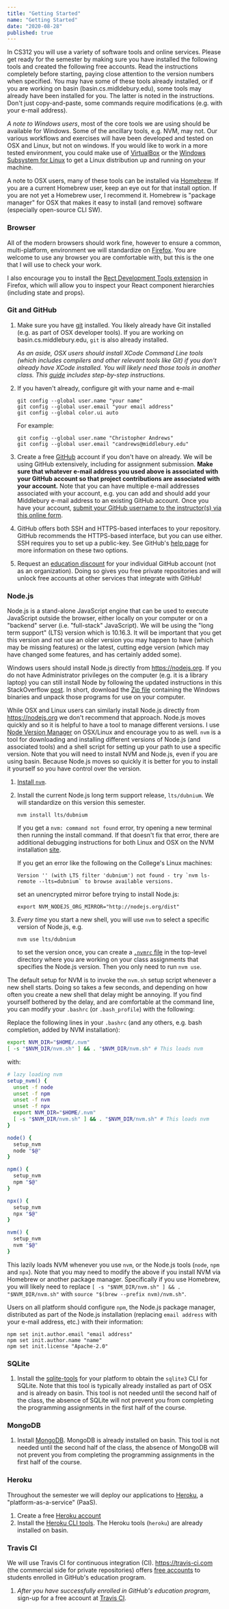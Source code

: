 ```yaml
---
title: "Getting Started"
name: "Getting Started"
date: "2020-08-28"
published: true
---
```


In CS312 you will use a variety of software tools and online services. Please
get ready for the semester by making sure you have installed the following
tools and created the following free accounts. Read the instructions completely
before starting, paying close attention to the version numbers when specified.
You may have some of these tools already installed, or if you are working on
basin (basin.cs.midldebury.edu), some tools may already
have been installed for you. The latter is noted in the instructions. Don't
just copy-and-paste, some commands require modifications (e.g. with your e-mail
address).

_A note to Windows users_, most of the core tools we are using should be
available for Windows. Some of the ancillary tools, e.g. NVM, may not. Our
various workflows and exercises will have been developed and tested on OSX and
Linux, but not on windows. If you would like to work in a more tested environment, you could make use of [VirtualBox](http://www.cs.middlebury.edu/~pjohnson/guides/linux/) or the [Windows Subsystem for Linux](https://docs.microsoft.com/en-us/windows/wsl/install-win10) to get a Linux distribution up and running on your machine.

A note to OSX users, many of these tools can be installed via
[Homebrew](https://brew.sh). If you are a current Homebrew user, keep an eye
out for that install option. If you are not yet a Homebrew user, I recommend
it. Homebrew is "package manager" for OSX that makes it easy to install (and
remove) software (especially open-source CLI SW).

### Browser

All of the modern browsers should work fine, however to ensure a common,
multi-platform, environment we will standardize on [Firefox](https://www.mozilla.org/en-US/firefox/). You are welcome to use any browser you are comfortable with, but this is the one that I will use to check your work.

I also encourage you to install the [Rect Development Tools extension](https://addons.mozilla.org/en-US/firefox/addon/react-devtools/) in Firefox, which will allow you to inspect your React component hierarchies (including state and props).

### Git and GitHub

1. Make sure you have [git](https://git-scm.com/downloads) installed. You likely already have Git installed (e.g. as part of OSX developer tools). If you are working on basin.cs.middlebury.edu, `git` is also already installed.

   _As an aside, OSX users should install XCode Command Line tools (which
   includes compilers and other relevant tools like Git) if you don't already
   have XCode installed. You will likely need those tools in another class.
   This [guide](http://railsapps.github.io/xcode-command-line-tools.html)
   includes step-by-step instructions._

1. If you haven't already, configure git with your name and e-mail

   ```
   git config --global user.name "your name"
   git config --global user.email "your email address"
   git config --global color.ui auto
   ```

   For example:

   ```
   git config --global user.name "Christopher Andrews"
   git config --global user.email "candrews@middlebury.edu"
   ```

1. Create a free [GitHub](https://github.com) account if you don't have on
   already. We will be using GitHub extensively, including for assignment
   submission. **Make sure that whatever e-mail address you used above is
   associated with your GitHub account so that project contributions are
   associated with your account.** Note that you can have multiple e-mail
   addresses associated with your account, e.g. you can add and should add your
   Middlebury e-mail address to an existing GitHub account. Once you have your
   account, [submit your GitHub username to the instructor(s) via this online form](https://docs.google.com/forms/d/e/1FAIpQLScW6H8wXlQ8oKrzEXSZ7OBZqf1kvsBl3M6Vu0A8EzT1WeLLPQ/viewform?usp=sf_link).
1. GitHub offers both SSH and HTTPS-based interfaces to your repository. GitHub recommends the HTTPS-based interface, but you can use either. SSH requires you to set up a public-key. See GitHub's [help page](https://help.github.com/en/articles/which-remote-url-should-i-use) for more information on these two options.

1. Request an [education discount](https://education.github.com) for your
   individual GitHub account (not as an organization). Doing so gives you free
   private repositories and will unlock free accounts at other services that
   integrate with GitHub!

### Node.js

Node.js is a stand-alone JavaScript engine that can be used to execute
JavaScript outside the browser, either locally on your computer or on a
"backend" server (i.e. "full-stack" JavaScript). We will be using the "long term support" (LTS) version which is 10.16.3. It will be important that you get this version and not use an older version you may happen to have (which may be missing features) or the latest, cutting edge version (which may have changed some features, and has certainly added some).

Windows users should install Node.js directly from <https://nodejs.org>. If you do not have Administrator privileges on the computer (e.g. it is a library laptop) you can still install Node by following the updated instructions in this StackOverflow [post](https://stackoverflow.com/a/37029090). In short, download the [Zip file](https://nodejs.org/en/download/) containing the Windows binaries and unpack those programs for use on your computer.

While OSX and Linux users can similarly install Node.js directly from <https://nodejs.org> we don't recommend that approach. Node.js moves quickly and so it is helpful to have a
tool to manage different versions. I use [Node Version
Manager](https://github.com/creationix/nvm) on OSX/Linux and encourage you to
as well. `nvm` is a tool for downloading and installing different versions of
Node.js (and associated tools) and a shell script for setting up your path to
use a specific version. Note that you will need to install NVM and Node.js,
even if you are using basin. Because Node.js moves so quickly it is
better for you to install it yourself so you have control over the version.

1. [Install `nvm`](https://github.com/creationix/nvm#installation).
1. Install the current Node.js long term support release, `lts/dubnium`. We will
   standardize on this version this semester.

   ```
   nvm install lts/dubnium
   ```

   If you get a `nvm: command not found` error, try opening a new terminal
   then running the install command. If that doesn't fix that error, there are
   additional debugging instructions for both Linux and OSX on the NVM
   installation [site](https://github.com/creationix/nvm#installation).

   If you get an error like the following on the College's Linux machines:

   ```
   Version '' (with LTS filter 'dubnium') not found - try `nvm ls-remote --lts=dubnium` to browse available versions.
   ```

   set an unencrypted mirror before trying to install Node.js:

   ```
   export NVM_NODEJS_ORG_MIRROR="http://nodejs.org/dist"
   ```

1. _Every time_ you start a new shell, you will use `nvm` to select a specific version of Node.js, e.g.

   ```
   nvm use lts/dubnium
   ```

   to set the version once, you can create a [`.nvmrc`
   file](https://github.com/creationix/nvm#nvmrc) in the top-level directory
   where you are working on your class assignments that specifies the Node.js
   version. Then you only need to run `nvm use`.

The default setup for NVM is to invoke the `nvm.sh` setup script whenever a new
shell starts. Doing so takes a few seconds, and depending on how often you
create a new shell that delay might be annoying. If you find yourself bothered
by the delay, and are comfortable at the command line, you can modify your
`.bashrc` (or `.bash_profile`) with the following:

<div markdown="1" id="nvm-startup" class="collapse">

Replace the following lines in your `.bashrc` (and any others, e.g. bash completion, added by NVM installation):

```bash
export NVM_DIR="$HOME/.nvm"
[ -s "$NVM_DIR/nvm.sh" ] && . "$NVM_DIR/nvm.sh" # This loads nvm
```

with:

```bash
# lazy loading nvm
setup_nvm() {
  unset -f node
  unset -f npm
  unset -f nvm
  unset -f npx
  export NVM_DIR="$HOME/.nvm"
  [ -s "$NVM_DIR/nvm.sh" ] && . "$NVM_DIR/nvm.sh" # This loads nvm
}

node() {
  setup_nvm
  node "$@"
}

npm() {
  setup_nvm
  npm "$@"
}

npx() {
  setup_nvm
  npx "$@"
}

nvm() {
  setup_nvm
  nvm "$@"
}
```

This lazily loads NVM whenever you use `nvm`, or the Node.js tools (`node`,
`npm` and `npx`). Note that you may need to modify the above if you install NVM
via Homebrew or another package manager. Specifically if you use Homebrew, you will likely need to replace `[ -s "$NVM_DIR/nvm.sh" ] && . "$NVM_DIR/nvm.sh"` with `source "$(brew --prefix nvm)/nvm.sh"`.

</div>

Users on all platform should configure `npm`, the Node.js package manager, distributed as part of the Node.js installation (replacing `email address` with your e-mail address, etc.) with their information:

```
npm set init.author.email "email address"
npm set init.author.name "name"
npm set init.license "Apache-2.0"
```

### SQLite

1. Install the [sqlite-tools](https://www.sqlite.org/download.html) for your
   platform to obtain the `sqlite3` CLI for SQLite. Note that this tool is
   typically already installed as part of OSX and is already on basin. This tool is not needed until the second half of the class, the absence of SQLite will not prevent you from completing the programming assignments in the first half of the course.

### MongoDB

1. Install [MongoDB](https://docs.mongodb.com/manual/administration/install-community/). MongoDB is already installed on basin. This tool is not needed until the second half of the class, the absence of MongoDB will not prevent you from completing the programming assignments in the first half of the course.

### Heroku

Throughout the semester we will deploy our applications to
[Heroku](https://heroku.com), a "platform-as-a-service" (PaaS).

1. Create a free [Heroku account](https://id.heroku.com/signup/login)
1. Install the [Heroku CLI
   tools](https://devcenter.heroku.com/articles/heroku-cli). The Heroku tools
   (`heroku`) are already installed on basin.

### Travis CI

We will use Travis CI for continuous integration (CI). <https://travis-ci.com>
(the commercial side for private repositories) offers [free
accounts](https://education.travis-ci.com) to students enrolled in GitHub's
education program.

1. _After you have successfully enrolled in GitHub's education program_,
   sign-up for a free account at [Travis CI](https://education.travis-ci.com).
